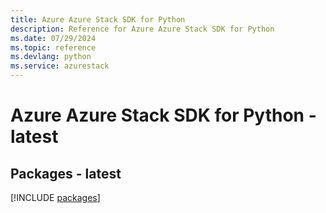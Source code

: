 ```yaml
---
title: Azure Azure Stack SDK for Python
description: Reference for Azure Azure Stack SDK for Python
ms.date: 07/29/2024
ms.topic: reference
ms.devlang: python
ms.service: azurestack
---
```

# Azure Azure Stack SDK for Python - latest
## Packages - latest
[!INCLUDE [packages](azure-stack-index.md)]